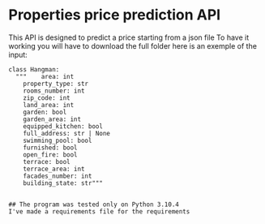 # Properties price prediction API

This API is designed to predict a price starting from a json file 
To have it working you will have to download the full folder 
here is an exemple of the input: 
```
class Hangman:
  """    area: int
    property_type: str
    rooms_number: int
    zip_code: int 
    land_area: int
    garden: bool
    garden_area: int
    equipped_kitchen: bool
    full_address: str | None
    swimming_pool: bool
    furnished: bool
    open_fire: bool 
    terrace: bool
    terrace_area: int
    facades_number: int
    building_state: str"""


## The program was tested only on Python 3.10.4
I've made a requirements file for the requirements
